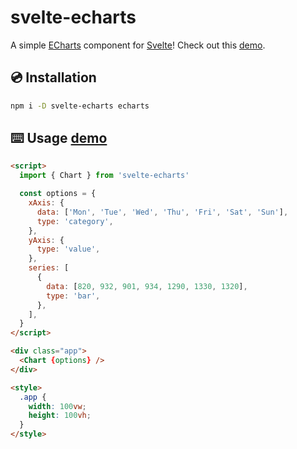 # svelte-echarts

A simple [ECharts](https://echarts.apache.org/) component for [Svelte](https://svelte.dev/)! Check out this [demo](https://bherbruck.github.io/svelte-echarts/).

## 💿 Installation

```bash
npm i -D svelte-echarts echarts
```

## ⌨️ Usage [demo](https://bherbruck.github.io/svelte-echarts/minimal/)

```html
<script>
  import { Chart } from 'svelte-echarts'

  const options = {
    xAxis: {
      data: ['Mon', 'Tue', 'Wed', 'Thu', 'Fri', 'Sat', 'Sun'],
      type: 'category',
    },
    yAxis: {
      type: 'value',
    },
    series: [
      {
        data: [820, 932, 901, 934, 1290, 1330, 1320],
        type: 'bar',
      },
    ],
  }
</script>

<div class="app">
  <Chart {options} />
</div>

<style>
  .app {
    width: 100vw;
    height: 100vh;
  }
</style>
```
